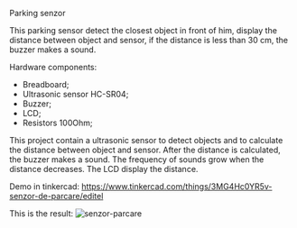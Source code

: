 Parking senzor

This parking sensor detect the closest object in front of him, display the distance between object and sensor, if the distance is less than 30 cm, the buzzer makes a sound.

Hardware components:
- Breadboard;
- Ultrasonic sensor HC-SR04;
- Buzzer;
- LCD;
- Resistors 100Ohm;


This project contain a ultrasonic sensor to detect objects and to calculate the distance between object and sensor. After the distance is calculated, the buzzer makes a sound. The frequency of sounds grow when the distance decreases. The LCD display the distance. 

Demo in tinkercad:
https://www.tinkercad.com/things/3MG4Hc0YR5v-senzor-de-parcare/editel

This is the result:
![senzor-parcare](https://user-images.githubusercontent.com/57103861/175033290-0aa37bb3-cbf9-4629-aaf8-db60885b88a0.jpeg)
 
